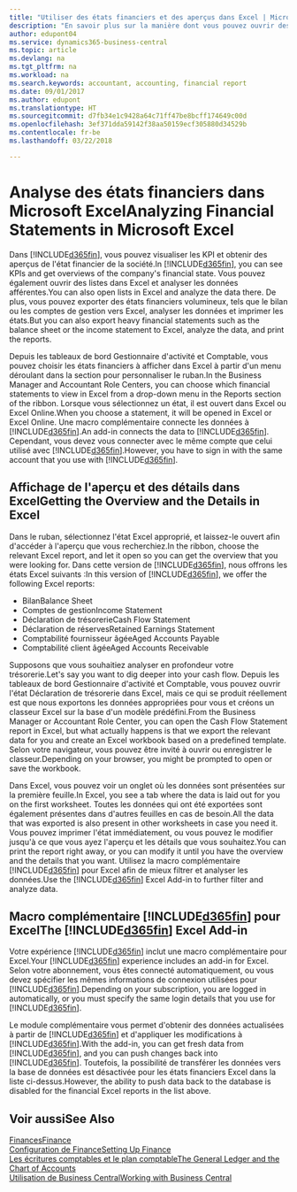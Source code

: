 ```yaml
---
title: "Utiliser des états financiers et des aperçus dans Excel | Microsoft Docs"
description: "En savoir plus sur la manière dont vous pouvez ouvrir des états financiers dans Microsoft Excel à partir de Business Central pour une meilleure analyse."
author: edupont04
ms.service: dynamics365-business-central
ms.topic: article
ms.devlang: na
ms.tgt_pltfrm: na
ms.workload: na
ms.search.keywords: accountant, accounting, financial report
ms.date: 09/01/2017
ms.author: edupont
ms.translationtype: HT
ms.sourcegitcommit: d7fb34e1c9428a64c71ff47be8bcff174649c00d
ms.openlocfilehash: 3ef371dda59142f38aa50159ecf305880d34529b
ms.contentlocale: fr-be
ms.lasthandoff: 03/22/2018

---
```

# <a name="analyzing-financial-statements-in-microsoft-excel"></a><span data-ttu-id="64116-103">Analyse des états financiers dans Microsoft Excel</span><span class="sxs-lookup"><span data-stu-id="64116-103">Analyzing Financial Statements in Microsoft Excel</span></span>
<span data-ttu-id="64116-104">Dans [!INCLUDE[d365fin](includes/d365fin_md.md)], vous pouvez visualiser les KPI et obtenir des aperçus de l'état financier de la société.</span><span class="sxs-lookup"><span data-stu-id="64116-104">In [!INCLUDE[d365fin](includes/d365fin_md.md)], you can see KPIs and get overviews of the company's financial state.</span></span> <span data-ttu-id="64116-105">Vous pouvez également ouvrir des listes dans Excel et analyser les données afférentes.</span><span class="sxs-lookup"><span data-stu-id="64116-105">You can also open lists in Excel and analyze the data there.</span></span> <span data-ttu-id="64116-106">De plus, vous pouvez exporter des états financiers volumineux, tels que le bilan ou les comptes de gestion vers Excel, analyser les données et imprimer les états.</span><span class="sxs-lookup"><span data-stu-id="64116-106">But you can also export heavy financial statements such as the balance sheet or the income statement to Excel, analyze the data, and print the reports.</span></span>  

<span data-ttu-id="64116-107">Depuis les tableaux de bord Gestionnaire d'activité et Comptable, vous pouvez choisir les états financiers à afficher dans Excel à partir d'un menu déroulant dans la section pour personnaliser le ruban.</span><span class="sxs-lookup"><span data-stu-id="64116-107">In the Business Manager and Accountant Role Centers, you can choose which financial statements to view in Excel from a drop-down menu in the Reports section of the ribbon.</span></span> <span data-ttu-id="64116-108">Lorsque vous sélectionnez un état, il est ouvert dans Excel ou Excel Online.</span><span class="sxs-lookup"><span data-stu-id="64116-108">When you choose a statement, it will be opened in Excel or Excel Online.</span></span> <span data-ttu-id="64116-109">Une macro complémentaire connecte les données à [!INCLUDE[d365fin](includes/d365fin_md.md)].</span><span class="sxs-lookup"><span data-stu-id="64116-109">An add-in connects the data to [!INCLUDE[d365fin](includes/d365fin_md.md)].</span></span> <span data-ttu-id="64116-110">Cependant, vous devez vous connecter avec le même compte que celui utilisé avec [!INCLUDE[d365fin](includes/d365fin_md.md)].</span><span class="sxs-lookup"><span data-stu-id="64116-110">However, you have to sign in with the same account that you use with [!INCLUDE[d365fin](includes/d365fin_md.md)].</span></span>  

## <a name="getting-the-overview-and-the-details-in-excel"></a><span data-ttu-id="64116-111">Affichage de l'aperçu et des détails dans Excel</span><span class="sxs-lookup"><span data-stu-id="64116-111">Getting the Overview and the Details in Excel</span></span>
<span data-ttu-id="64116-112">Dans le ruban, sélectionnez l'état Excel approprié, et laissez-le ouvert afin d'accéder à l'aperçu que vous recherchiez.</span><span class="sxs-lookup"><span data-stu-id="64116-112">In the ribbon, choose the relevant Excel report, and let it open so you can get the overview that you were looking for.</span></span> <span data-ttu-id="64116-113">Dans cette version de [!INCLUDE[d365fin](includes/d365fin_md.md)], nous offrons les états Excel suivants :</span><span class="sxs-lookup"><span data-stu-id="64116-113">In this version of [!INCLUDE[d365fin](includes/d365fin_md.md)], we offer the following Excel reports:</span></span>

- <span data-ttu-id="64116-114">Bilan</span><span class="sxs-lookup"><span data-stu-id="64116-114">Balance Sheet</span></span>  
- <span data-ttu-id="64116-115">Comptes de gestion</span><span class="sxs-lookup"><span data-stu-id="64116-115">Income Statement</span></span>  
- <span data-ttu-id="64116-116">Déclaration de trésorerie</span><span class="sxs-lookup"><span data-stu-id="64116-116">Cash Flow Statement</span></span>  
- <span data-ttu-id="64116-117">Déclaration de réserves</span><span class="sxs-lookup"><span data-stu-id="64116-117">Retained Earnings Statement</span></span>  
- <span data-ttu-id="64116-118">Comptabilité fournisseur âgée</span><span class="sxs-lookup"><span data-stu-id="64116-118">Aged Accounts Payable</span></span>  
- <span data-ttu-id="64116-119">Comptabilité client âgée</span><span class="sxs-lookup"><span data-stu-id="64116-119">Aged Accounts Receivable</span></span>  

<span data-ttu-id="64116-120">Supposons que vous souhaitiez analyser en profondeur votre trésorerie.</span><span class="sxs-lookup"><span data-stu-id="64116-120">Let's say you want to dig deeper into your cash flow.</span></span> <span data-ttu-id="64116-121">Depuis les tableaux de bord Gestionnaire d'activité et Comptable, vous pouvez ouvrir l'état Déclaration de trésorerie dans Excel, mais ce qui se produit réellement est que nous exportons les données appropriées pour vous et créons un classeur Excel sur la base d'un modèle prédéfini.</span><span class="sxs-lookup"><span data-stu-id="64116-121">From the Business Manager or Accountant Role Center, you can open the Cash Flow Statement report in Excel, but what actually happens is that we export the relevant data for you and create an Excel workbook based on a predefined template.</span></span> <span data-ttu-id="64116-122">Selon votre navigateur, vous pouvez être invité à ouvrir ou enregistrer le classeur.</span><span class="sxs-lookup"><span data-stu-id="64116-122">Depending on your browser, you might be prompted to open or save the workbook.</span></span>  

<span data-ttu-id="64116-123">Dans Excel, vous pouvez voir un onglet où les données sont présentées sur la première feuille.</span><span class="sxs-lookup"><span data-stu-id="64116-123">In Excel, you see a tab where the data is laid out for you on the first worksheet.</span></span> <span data-ttu-id="64116-124">Toutes les données qui ont été exportées sont également présentes dans d'autres feuilles en cas de besoin.</span><span class="sxs-lookup"><span data-stu-id="64116-124">All the data that was exported is also present in other worksheets in case you need it.</span></span> <span data-ttu-id="64116-125">Vous pouvez imprimer l'état immédiatement, ou vous pouvez le modifier jusqu'à ce que vous ayez l'aperçu et les détails que vous souhaitez.</span><span class="sxs-lookup"><span data-stu-id="64116-125">You can print the report right away, or you can modify it until you have the overview and the details that you want.</span></span> <span data-ttu-id="64116-126">Utilisez la macro complémentaire [!INCLUDE[d365fin](includes/d365fin_md.md)] pour Excel afin de mieux filtrer et analyser les données.</span><span class="sxs-lookup"><span data-stu-id="64116-126">Use the [!INCLUDE[d365fin](includes/d365fin_md.md)] Excel Add-in to further filter and analyze data.</span></span>  

## <a name="the-included365finincludesd365finmdmd-excel-add-in"></a><span data-ttu-id="64116-127">Macro complémentaire [!INCLUDE[d365fin](includes/d365fin_md.md)] pour Excel</span><span class="sxs-lookup"><span data-stu-id="64116-127">The [!INCLUDE[d365fin](includes/d365fin_md.md)] Excel Add-in</span></span>
<span data-ttu-id="64116-128">Votre expérience [!INCLUDE[d365fin](includes/d365fin_md.md)] inclut une macro complémentaire pour Excel.</span><span class="sxs-lookup"><span data-stu-id="64116-128">Your [!INCLUDE[d365fin](includes/d365fin_md.md)] experience includes an add-in for Excel.</span></span> <span data-ttu-id="64116-129">Selon votre abonnement, vous êtes connecté automatiquement, ou vous devez spécifier les mêmes informations de connexion utilisées pour [!INCLUDE[d365fin](includes/d365fin_md.md)].</span><span class="sxs-lookup"><span data-stu-id="64116-129">Depending on your subscription, you are logged in automatically, or you must specify the same login details that you use for [!INCLUDE[d365fin](includes/d365fin_md.md)].</span></span>  

<span data-ttu-id="64116-130">Le module complémentaire vous permet d'obtenir des données actualisées à partir de [!INCLUDE[d365fin](includes/d365fin_md.md)] et d'appliquer les modifications à [!INCLUDE[d365fin](includes/d365fin_md.md)].</span><span class="sxs-lookup"><span data-stu-id="64116-130">With the add-in, you can get fresh data from [!INCLUDE[d365fin](includes/d365fin_md.md)], and you can push changes back into [!INCLUDE[d365fin](includes/d365fin_md.md)].</span></span> <span data-ttu-id="64116-131">Toutefois, la possibilité de transférer les données vers la base de données est désactivée pour les états financiers Excel dans la liste ci-dessus.</span><span class="sxs-lookup"><span data-stu-id="64116-131">However, the ability to push data back to the database is disabled for the financial Excel reports in the list above.</span></span>  

## <a name="see-also"></a><span data-ttu-id="64116-132">Voir aussi</span><span class="sxs-lookup"><span data-stu-id="64116-132">See Also</span></span>
[<span data-ttu-id="64116-133">Finances</span><span class="sxs-lookup"><span data-stu-id="64116-133">Finance</span></span>](finance.md)  
[<span data-ttu-id="64116-134">Configuration de Finance</span><span class="sxs-lookup"><span data-stu-id="64116-134">Setting Up Finance</span></span>](finance-setup-finance.md)  
[<span data-ttu-id="64116-135">Les écritures comptables et le plan comptable</span><span class="sxs-lookup"><span data-stu-id="64116-135">The General Ledger and the Chart of Accounts</span></span>](finance-general-ledger.md)  
[<span data-ttu-id="64116-136">Utilisation de Business Central</span><span class="sxs-lookup"><span data-stu-id="64116-136">Working with Business Central</span></span>](ui-work-product.md)  

